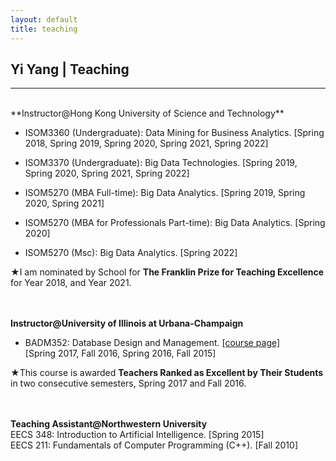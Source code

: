 ```yaml
---
layout: default
title: teaching
---
```


## Yi Yang | Teaching

* * *
<br>
**Instructor@Hong Kong University of Science and Technology** 

+ ISOM3360 (Undergraduate): Data Mining for Business Analytics. [Spring 2018, Spring 2019, Spring 2020, Spring 2021, Spring 2022] 

+ ISOM3370 (Undergraduate): Big Data Technologies. [Spring 2019, Spring 2020, Spring 2021, Spring 2022]

+ ISOM5270 (MBA Full-time): Big Data Analytics. [Spring 2019, Spring 2020, Spring 2021]

+ ISOM5270 (MBA for Professionals Part-time): Big Data Analytics. [Spring 2020]

+ ISOM5270 (Msc): Big Data Analytics. [Spring 2022]


&#9733;I am nominated by School for **The Franklin Prize for Teaching Excellence** for Year 2018, and Year 2021.
<br><br><br>


**Instructor@University of Illinois at Urbana-Champaign** 

+ BADM352: Database Design and Management. [[course page]](badm352)    
[Spring 2017, Fall 2016, Spring 2016, Fall 2015]    

&#9733;This course is awarded **Teachers Ranked as Excellent by Their Students** in two consecutive semesters, Spring 2017 and Fall 2016.
<br><br><br>


**Teaching Assistant@Northwestern University**  
EECS 348: Introduction to Artificial Intelligence.  [Spring 2015]  
EECS 211: Fundamentals of Computer Programming (C++).  [Fall 2010]

